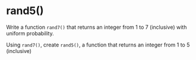 # rand5()

Write a function `rand7()` that returns an integer from 1 to 7 (inclusive) with uniform probability.

Using `rand7()`, create `rand5()`, a function that returns an integer from 1 to 5 (inclusive)

